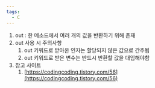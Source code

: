 ```yaml
---
tags:
  - C
---
```



1. out : 한 메소드에서 여러 개의 값을 반환하기 위해 존재
2. out 사용 시 주의사항
    1. out 키워드로 받아온 인자는 할당되지 않은 값으로 간주됨
    2. out 키워드로 받은 변수는 반드시 반환할 값을 대입해야함
3. 참고 사이트
    1. [https://codingcoding.tistory.com/56](https://codingcoding.tistory.com/56)